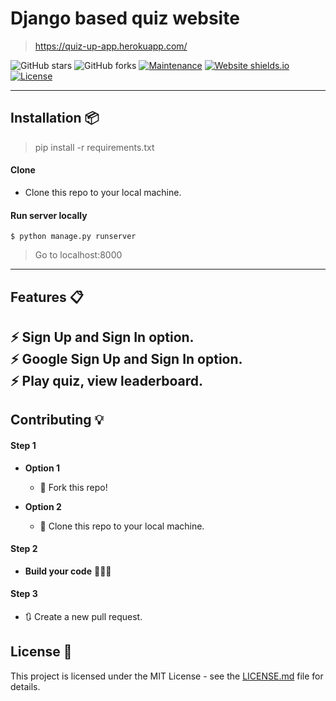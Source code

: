 # Django based quiz website
> https://quiz-up-app.herokuapp.com/

![GitHub stars](https://img.shields.io/github/stars/varadbhogayata/QuizUp) 
![GitHub forks](https://img.shields.io/github/forks/varadbhogayata/QuizUp)
[![Maintenance](https://img.shields.io/badge/maintained-yes-green.svg)](https://github.com/varadbhogayata/music-player/commits/master)
[![Website shields.io](https://img.shields.io/badge/website-up-yellow)](https://quiz-up-app.herokuapp.com/)
[![License](http://img.shields.io/:license-mit-blue.svg?style=flat-square)](http://badges.mit-license.org)

----

## Installation 📦

>pip install -r requirements.txt

#### Clone

- Clone this repo to your local machine.

#### Run server locally

```shell
$ python manage.py runserver
```
> Go to localhost:8000

---

## Features 📋
⚡️ Sign Up and Sign In option.\
⚡️ Google Sign Up and Sign In option.\
⚡️ Play quiz, view leaderboard.
---

## Contributing 💡


#### Step 1

- **Option 1**
    - 🍴 Fork this repo!

- **Option 2**
    - 👯 Clone this repo to your local machine.


#### Step 2

- **Build your code** 🔨🔨🔨

#### Step 3

- 🔃 Create a new pull request.


## License 📄
This project is licensed under the MIT License - see the [LICENSE.md](./LICENSE) file for details.
